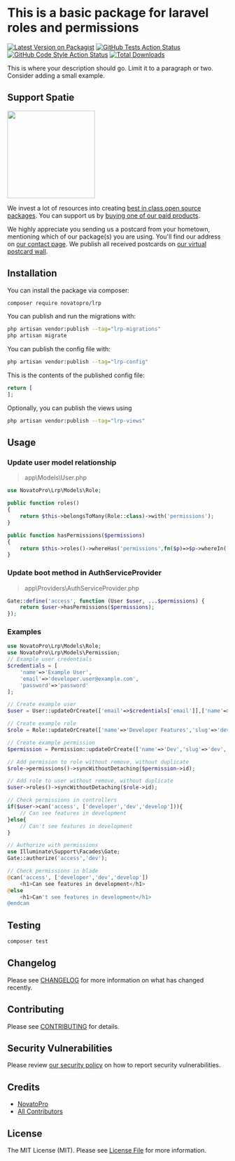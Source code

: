 # This is a basic package for laravel roles and permissions

[![Latest Version on Packagist](https://img.shields.io/packagist/v/novatopro/lrp.svg?style=flat-square)](https://packagist.org/packages/novatopro/lrp)
[![GitHub Tests Action Status](https://img.shields.io/github/actions/workflow/status/novatopro/lrp/run-tests.yml?branch=main&label=tests&style=flat-square)](https://github.com/novatopro/lrp/actions?query=workflow%3Arun-tests+branch%3Amain)
[![GitHub Code Style Action Status](https://img.shields.io/github/actions/workflow/status/novatopro/lrp/fix-php-code-style-issues.yml?branch=main&label=code%20style&style=flat-square)](https://github.com/novatopro/lrp/actions?query=workflow%3A"Fix+PHP+code+style+issues"+branch%3Amain)
[![Total Downloads](https://img.shields.io/packagist/dt/novatopro/lrp.svg?style=flat-square)](https://packagist.org/packages/novatopro/lrp)

This is where your description should go. Limit it to a paragraph or two. Consider adding a small example.

## Support Spatie

[<img src="https://avatars.githubusercontent.com/u/7535935?s=200&v=4" width="200px" />](https://spatie.be/github-ad-click/lrp)

We invest a lot of resources into creating [best in class open source packages](https://spatie.be/open-source). You can support us by [buying one of our paid products](https://spatie.be/open-source/support-us).

We highly appreciate you sending us a postcard from your hometown, mentioning which of our package(s) you are using. You'll find our address on [our contact page](https://spatie.be/about-us). We publish all received postcards on [our virtual postcard wall](https://spatie.be/open-source/postcards).

## Installation

You can install the package via composer:

```bash
composer require novatopro/lrp
```

You can publish and run the migrations with:

```bash
php artisan vendor:publish --tag="lrp-migrations"
php artisan migrate
```

You can publish the config file with:

```bash
php artisan vendor:publish --tag="lrp-config"
```

This is the contents of the published config file:

```php
return [
];
```

Optionally, you can publish the views using

```bash
php artisan vendor:publish --tag="lrp-views"
```

## Usage

### Update user model relationship

> app\Models\User.php

```php
use NovatoPro\Lrp\Models\Role;

public function roles()
{
    return $this->belongsToMany(Role::class)->with('permissions');
}

public function hasPermissions($permissions)
{
    return $this->roles()->whereHas('permissions',fn($p)=>$p->whereIn('slug',$permissions))->count();
}
```

### Update boot method in AuthServiceProvider

> app\Providers\AuthServiceProvider.php

```php
Gate::define('access', function (User $user, ...$permissions) {
    return $user->hasPermissions($permissions);
});
```

### Examples
```php
use NovatoPro\Lrp\Models\Role;
use NovatoPro\Lrp\Models\Permission;
// Example user credentials
$credentials = [
    'name'=>'Example User',
    'email'=>'developer.user@example.com',
    'password'=>'password'
];

// Create example user
$user = User::updateOrCreate(['email'=>$credentials['email']],['name'=>$credentials['name'],'password'=>Hash::make($credentials['password'])]);

// Create example role
$role = Role::updateOrCreate(['name'=>'Developer Features','slug'=>'developer-features']);

// Create example permission
$permission = Permission::updateOrCreate(['name'=>'Dev','slug'=>'dev','description'=>'Can see features in development']);

// Add permision to role without remove, without duplicate
$role->permissions()->syncWithoutDetaching($permission->id);

// Add role to user without remove, without duplicate
$user->roles()->syncWithoutDetaching($role->id);

// Check permissions in controllers
if($user->can('access', ['developer','dev','develop'])){
    // Can see features in development
}else{
    // Can't see features in development
}

// Authorize with permissions
use Illuminate\Support\Facades\Gate;
Gate::authorize('access','dev');
```

```php
// Check permissions in blade
@can('access', ['developer','dev','develop'])
    <h1>Can see features in development</h1>
@else
    <h1>Can't see features in development</h1>
@endcan
```

## Testing

```bash
composer test
```

## Changelog

Please see [CHANGELOG](CHANGELOG.md) for more information on what has changed recently.

## Contributing

Please see [CONTRIBUTING](CONTRIBUTING.md) for details.

## Security Vulnerabilities

Please review [our security policy](../../security/policy) on how to report security vulnerabilities.

## Credits

- [NovatoPro](https://github.com/NovatoPro)
- [All Contributors](../../contributors)

## License

The MIT License (MIT). Please see [License File](LICENSE.md) for more information.
